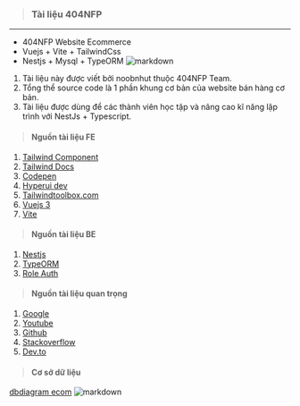 > ### Tài liệu 404NFP
***
* 404NFP Website Ecommerce
* Vuejs + Vite + TailwindCss
* Nestjs + Mysql + TypeORM
![markdown](https://asia-1-fileserver-2.stringee.com/0/asia-1_1_1OB62KU7V569ALL/1691035476-NestJS-la-gi.jpg)
1. Tài liệu này được viết bởi noobnhut thuộc 404NFP Team.
2. Tổng thể source code là 1 phần khung cơ bản của website bán hàng cơ bản.
3. Tài liệu được dùng để các thành viên học tập và nâng cao kĩ năng lập trình với NestJs + Typescript.

> #### Nguồn tài liệu FE
1. [Tailwind Component](https://tailwindcomponents.com/)
2. [Tailwind Docs](https://tailwindcss.com/docs/)
3. [Codepen](https://codepen.io/)
4. [Hyperui dev](https://www.hyperui.dev/)
5. [Tailwindtoolbox.com](https://www.tailwindtoolbox.com/)
6. [Vuejs 3](https://vuejs.org/)
7. [Vite](https://vitejs.dev/)

> #### Nguồn tài liệu BE
1. [Nestjs](https://nestjs.com/)
2. [TypeORM](https://typeorm.io/)
3. [Role Auth](https://shpota.com/2022/07/16/role-based-authorization-with-jwt-using-nestjs.html)

> #### Nguồn tài liệu quan trọng
1. [Google](https://www.google.com/)
2. [Youtube](https://www.youtube.com/)
3. [Github](https://github.com/)
4. [Stackoverflow](https://stackoverflow.com/)
5. [Dev.to](https://dev.to/)

> #### Cơ sở dữ liệu
[dbdiagram ecom](https://dbdiagram.io/d/ecom-65e2736dcd45b569fb554fbe)
![markdown](https://media.discordapp.net/attachments/708602979250470944/1230782632955215872/image.png?ex=663492a6&is=66221da6&hm=e43d97fcafcbcc461f3b813cbd6f54d1d2f4d86540d4785dc4b2c87173f71d7c&=&format=webp&quality=lossless&width=621&height=441)

>

